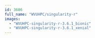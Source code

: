 ```yaml
---
id: 3686
full_name: "WVUHPC/singularity-r"
images: 
  - "WVUHPC-singularity-r-3.6.1_bionic"
  - "WVUHPC-singularity-r-3.6.1_xenial"
---
```


